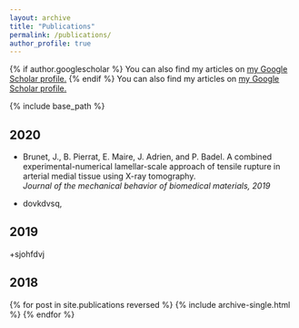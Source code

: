 ```yaml
---
layout: archive
title: "Publications"
permalink: /publications/
author_profile: true
---
```


{% if author.googlescholar %}
  You can also find my articles on <u><a href="{{author.googlescholar}}">my Google Scholar profile</a>.</u>
{% endif %}
You can also find my articles on <u><a href="{{author.googlescholar}}">my Google Scholar profile</a>.</u>

{% include base_path %}


2020
------
+ Brunet, J., B. Pierrat, E. Maire, J. Adrien, and P. Badel. A combined experimental-numerical lamellar-scale approach of tensile rupture in arterial medial tissue using X-ray tomography.\
*Journal of the mechanical behavior of biomedical materials, 2019*

+ dovkdvsq,

2019
------

+sjohfdvj

2018
------

{% for post in site.publications reversed %}
  {% include archive-single.html %}
{% endfor %}
